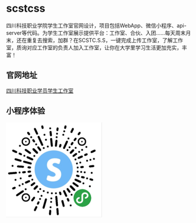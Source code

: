 

# scstcss
四川科技职业学院学生工作室官网设计，项目包括WebApp、微信小程序、api-server等代码。为学生工作室展示提供平台：工作室、合伙、入团......每天周末月末，还在重复去搜索，加群？在SCSTC.S.S，一键完成上传工作室，了解工作室，质询对应工作室的负责人加入工作室，让你在大学里学习生活更加充实，丰富！

## 官网地址

[四川科技职业学员学生工作室](https://sctsc.xiaoandx.club)



## 小程序体验

![20200417164210](SQL/image/20200417164210.png)

